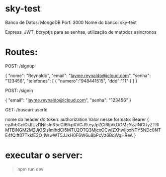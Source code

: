 # sky-test

Banco de Datos: MongoDB
Port: 3000
Nome do banco: sky-test

Express, JWT, bcryptjs para as senhas, utilização de metodos asincronos

# Routes:

POST: /signup

{
	"nome": "Reynaldo",
	"email": "layme.reynaldo@icloud.com",
	"senha": "123456",
	"telefones": [
		{
			"numero":"948441515",
			"ddd":"11"
		}
	]
}

POST: /signin

{
	"email": "layme.reynaldo@icloud.com",
	"senha": "123456"
}

GET: /buscar/:userId

nome do header do token: authorization
Valor nesse formato: Bearer { eyJhbGciOiJIUzI1NiIsInR5cCI6IkpXVCJ9.eyJpZCI6IjVkOGMzYzJlNGUyZTRlMTBiNGM2M2JjOSIsImlhdCI6MTU2OTQ3MjcxOCwiZXhwIjoxNTY5NDc0NTE4fQ.ft07TkklE3O_1WwWT5JJkH0F6W6u8bPcVz6BqWqHReA }


# executar o server:
> npm run dev